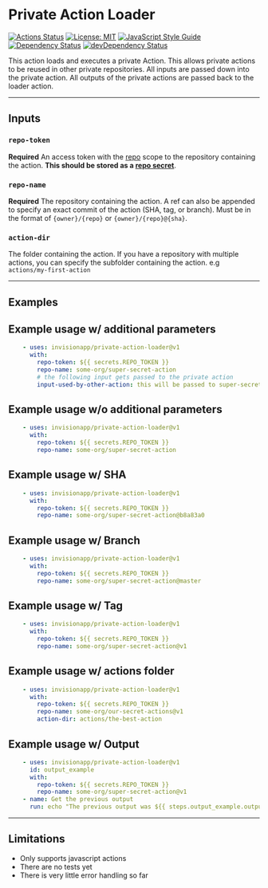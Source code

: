 # Private Action Loader

[![Actions Status](https://github.com/invisionapp/private-action-loader/workflows/ci/badge.svg?branch=develop)](https://github.com/invisionapp/private-action-loader/actions)
[![License: MIT](https://img.shields.io/badge/license-MIT-brightgreen.svg)](https://opensource.org/licenses/MIT)
[![JavaScript Style Guide](https://img.shields.io/badge/code_style-standard-brightgreen.svg)](https://standardjs.com)
[![Dependency Status](https://david-dm.org/InVisionApp/private-action-loader.svg)](https://david-dm.org/InVisionApp/private-action-loader)
[![devDependency Status](https://david-dm.org/InVisionApp/private-action-loader/dev-status.svg)](https://david-dm.org/InVisionApp/private-action-loader#info=devDependencies)

This action loads and executes a private Action.  This allows private actions to be reused in other private repositories.  All inputs are passed down into the private action. All outputs of the private actions are passed back to the loader action.

---
## **Inputs**
### **`repo-token`**

**Required** An access token with the [repo](https://help.github.com/en/github/authenticating-to-github/creating-a-personal-access-token-for-the-command-line) scope to the repository containing the action.  **This should be stored as a [repo secret](https://help.github.com/en/actions/automating-your-workflow-with-github-actions/creating-and-using-encrypted-secrets)**.

### **`repo-name`**

**Required** The repository containing the action.  A ref can also be appended to specify an exact commit of the action (SHA, tag, or branch). Must be in the format of `{owner}/{repo}` or `{owner}/{repo}@{sha}`.

### **`action-dir`**
The folder containing the action. If you have a repository with multiple actions, you can specify the subfolder containing the action.
e.g `actions/my-first-action`


---
## **Examples**
## Example usage w/ additional parameters
``` yaml
    - uses: invisionapp/private-action-loader@v1
      with:
        repo-token: ${{ secrets.REPO_TOKEN }}
        repo-name: some-org/super-secret-action
        # the following input gets passed to the private action
        input-used-by-other-action: this will be passed to super-secret-action
```

## Example usage w/o additional parameters
``` yaml
    - uses: invisionapp/private-action-loader@v1
      with:
        repo-token: ${{ secrets.REPO_TOKEN }}
        repo-name: some-org/super-secret-action
```

## Example usage w/ SHA
``` yaml
    - uses: invisionapp/private-action-loader@v1
      with:
        repo-token: ${{ secrets.REPO_TOKEN }}
        repo-name: some-org/super-secret-action@b8a83a0
```

## Example usage w/ Branch
``` yaml
    - uses: invisionapp/private-action-loader@v1
      with:
        repo-token: ${{ secrets.REPO_TOKEN }}
        repo-name: some-org/super-secret-action@master
```

## Example usage w/ Tag
``` yaml
    - uses: invisionapp/private-action-loader@v1
      with:
        repo-token: ${{ secrets.REPO_TOKEN }}
        repo-name: some-org/super-secret-action@v1
```

## Example usage w/ actions folder
``` yaml
    - uses: invisionapp/private-action-loader@v1
      with:
        repo-token: ${{ secrets.REPO_TOKEN }}
        repo-name: some-org/our-secret-actions@v1
        action-dir: actions/the-best-action
```

## Example usage w/ Output
``` yaml
    - uses: invisionapp/private-action-loader@v1
      id: output_example
      with:
        repo-token: ${{ secrets.REPO_TOKEN }}
        repo-name: some-org/super-secret-action@v1
    - name: Get the previous output
      run: echo "The previous output was ${{ steps.output_example.outputs.<name of output> }}"
```
---
## **Limitations**
* Only supports javascript actions
* There are no tests yet
* There is very little error handling so far
